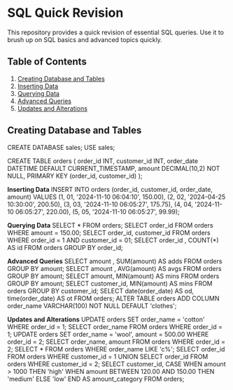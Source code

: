 # SQL Quick Revision

This repository provides a quick revision of essential SQL queries. Use it to brush up on SQL basics and advanced topics quickly.

## Table of Contents
1. [Creating Database and Tables](#creating-database-and-tables)
2. [Inserting Data](#inserting-data)
3. [Querying Data](#querying-data)
4. [Advanced Queries](#advanced-queries)
5. [Updates and Alterations](#updates-and-alterations)

## Creating Database and Tables

CREATE DATABASE sales;
USE sales;

CREATE TABLE orders (
    order_id INT,
    customer_id INT,
    order_date DATETIME DEFAULT CURRENT_TIMESTAMP,
    amount DECIMAL(10,2) NOT NULL,
    PRIMARY KEY (order_id, customer_id)
);

**Inserting Data**
INSERT INTO orders (order_id, customer_id, order_date, amount) VALUES 
(1, 01, '2024-11-10 06:04:10', 150.00),
(2, 02, '2024-04-25 10:30:00', 200.50),
(3, 03, '2024-11-10 06:05:27', 175.75),
(4, 04, '2024-11-10 06:05:27', 220.00),
(5, 05, '2024-11-10 06:05:27', 99.99);

**Querying Data**
SELECT * FROM orders;
SELECT order_id FROM orders WHERE amount = 150.00;
SELECT order_id, customer_id FROM orders WHERE order_id = 1 AND customer_id = 01;
SELECT order_id , COUNT(*) AS id FROM orders GROUP BY order_id;

**Advanced Queries**
SELECT amount , SUM(amount) AS adds FROM orders GROUP BY amount;
SELECT amount , AVG(amount) AS avgs FROM orders GROUP BY amount;
SELECT amount, MIN(amount) AS mins FROM orders GROUP BY amount;
SELECT customer_id, MIN(amount) AS mins FROM orders GROUP BY customer_id;
SELECT date(order_date) AS od, time(order_date) AS ot FROM orders;
ALTER TABLE orders ADD COLUMN order_name VARCHAR(100) NOT NULL DEFAULT 'clothes';

**Updates and Alterations**
UPDATE orders SET order_name = 'cotton' WHERE order_id = 1;
SELECT order_name FROM orders WHERE order_id = 1;
UPDATE orders SET order_name = 'wool', amount = 500.00 WHERE order_id = 2;
SELECT order_name, amount FROM orders WHERE order_id = 2;
SELECT * FROM orders WHERE order_name LIKE 'c%';
SELECT order_id FROM orders WHERE customer_id = 1 UNION SELECT order_id FROM orders WHERE customer_id = 2;
SELECT customer_id, CASE 
    WHEN amount > 1000 THEN 'high' 
    WHEN amount BETWEEN 120.00 AND 150.00 THEN 'medium' 
    ELSE 'low' 
END AS amount_category FROM orders;
